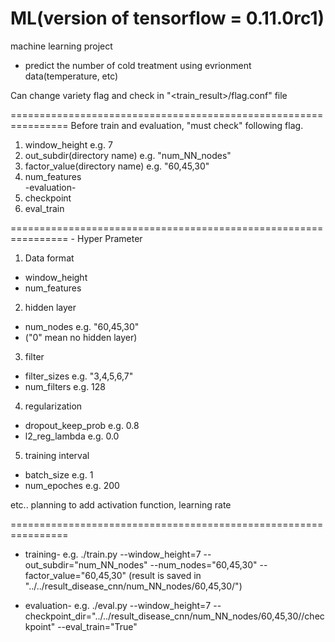 # ML(version of tensorflow = 0.11.0rc1)
machine learning project
- predict the number of cold treatment using evrionment data(temperature, etc)

Can change variety flag and check in "<train_result>/flag.conf" file

================================================================
Before train and evaluation, "must check" following flag.
1. window_height                e.g. 7  
2. out_subdir(directory name)   e.g. "num_NN_nodes"  
3. factor_value(directory name) e.g. "60,45,30"  
4. num_features  
-evaluation-  
4. checkpoint  
5. eval_train  

================================================================
\- Hyper Prameter  
1. Data format  
- window_height  
- num_features  

2. hidden layer 
- num_nodes            e.g. "60,45,30"
- ("0" mean no hidden layer)

3. filter 
- filter_sizes         e.g. "3,4,5,6,7"
- num_filters          e.g. 128

4. regularization 
- dropout_keep_prob    e.g. 0.8
- l2_reg_lambda        e.g. 0.0

5. training interval 
- batch_size           e.g. 1
- num_epoches          e.g. 200

etc.. planning to add
activation function, learning rate

================================================================
- training- e.g.
./train.py --window_height=7 --out_subdir="num_NN_nodes" --num_nodes="60,45,30" --factor_value="60,45,30"
(result is saved in "../../result_disease_cnn/num_NN_nodes/60,45,30/<datetime>")

- evaluation- e.g.
./eval.py --window_height=7 --checkpoint_dir="../../result_disease_cnn/num_NN_nodes/60,45,30/<datetime>/checkpoint" --eval_train="True"

